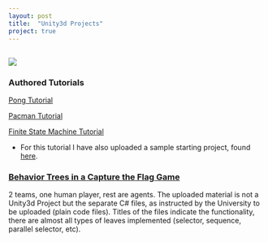 ```yaml
---
layout: post
title:  "Unity3d Projects"
project: true
---
```


## ![](https://chocolatey.org/content/packageimages/unity.2017.3.0.1-patch.png)

### [](#header-2)Authored Tutorials

[](#header-3) [Pong Tutorial](https://github.com/raniaspant/Unity3dTutorials/blob/master/PongTutorial.pdf)

[](#header-3) [Pacman Tutorial](https://github.com/raniaspant/Unity3dTutorials/blob/master/PacmanTutorial.pdf)

[](#header-3) [Finite State Machine Tutorial](https://github.com/raniaspant/Unity3dTutorials/blob/master/FSMtutorial_doc.pdf)
* For this tutorial I have also uploaded a sample starting project, found [here](https://github.com/raniaspant/Unity3dTutorials/tree/master/FSMtutorial).

### [](#header-2)[Behavior Trees in a Capture the Flag Game](https://github.com/raniaspant/BehaviorTrees)

2 teams, one human player, rest are agents. The uploaded material is not a Unity3d Project but the separate C# files, as instructed by the University to be uploaded (plain code files). Titles of the files indicate the functionality, there are almost all types of leaves implemented (selector, sequence, parallel selector, etc).
